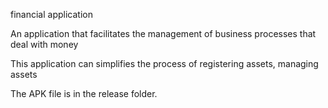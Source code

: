financial application 

An application that facilitates the management of business processes that deal with money

This application can simplifies the process of registering assets, managing assets

The APK file is in the release folder.
